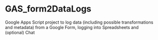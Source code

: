 # GAS_form2DataLogs
Google Apps Script project to log data (including possible transformations and metadata) from a Google Form, logging into Spreadsheets and (optional) Chat
